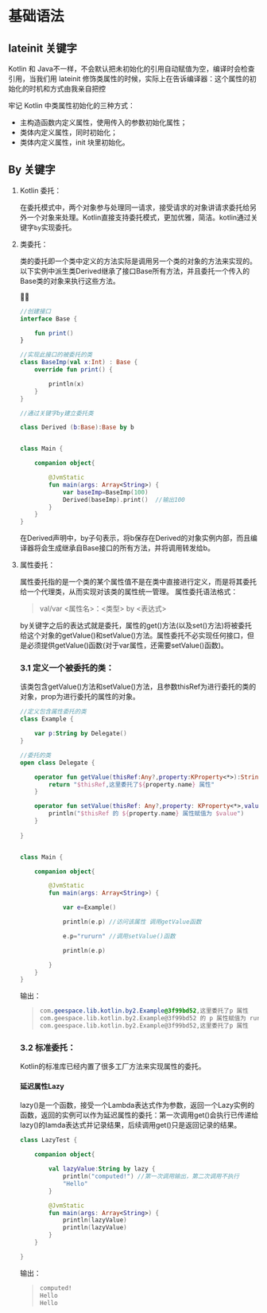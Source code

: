 # 基础语法

## lateinit 关键字

Kotlin 和 Java不一样，不会默认把未初始化的引用自动赋值为空，编译时会检查引用，当我们用 lateinit 修饰类属性的时候，实际上在告诉编译器：这个属性的初始化的时机和方式由我亲自把控

牢记 Kotlin 中类属性初始化的三种方式：

- 主构造函数内定义属性，使用传入的参数初始化属性；
- 类体内定义属性，同时初始化；
- 类体内定义属性，init 块里初始化。

## By 关键字

1. Kotlin 委托：

   在委托模式中，两个对象参与处理同一请求，接受请求的对象讲请求委托给另外一个对象来处理。Kotlin直接支持委托模式，更加优雅，简洁。kotlin通过关键字`by`实现委托。

2. 类委托：

   类的委托即一个类中定义的方法实际是调用另一个类的对象的方法来实现的。
   以下实例中派生类Derived继承了接口Base所有方法，并且委托一个传入的Base类的对象来执行这些方法。

   

   ```kotlin
   //创建接口
   interface Base {
   
       fun print()
   }
   
   //实现此接口的被委托的类
   class BaseImp(val x:Int) : Base {
       override fun print() {
   
           println(x)
       }
   }
   
   //通过关键字by建立委托类
   
   class Derived (b:Base):Base by b
   
   
   class Main {
   
       companion object{
   
           @JvmStatic
           fun main(args: Array<String>) {
               var baseImp=BaseImp(100)
               Derived(baseImp).print()  //输出100
           }
       }
   }
   
   ```

   在Derived声明中，by子句表示，将b保存在Derived的对象实例内部，而且编译器将会生成继承自Base接口的所有方法，并将调用转发给b。

3. 属性委托：

   属性委托指的是一个类的某个属性值不是在类中直接进行定义，而是将其委托给一个代理类，从而实现对该类的属性统一管理。
    属性委托语法格式：

   > val/var <属性名>：<类型> by <表达式>

   by关键字之后的表达式就是委托，属性的get()方法(以及set()方法)将被委托给这个对象的getValue()和setValue()方法。属性委托不必实现任何接口，但是必须提供getValue()函数(对于var属性，还需要setValue()函数)。

   ### 3.1 定义一个被委托的类：

   该类包含getValue()方法和setValue()方法，且参数thisRef为进行委托的类的对象，prop为进行委托的属性的对象。

   ```kotlin
   //定义包含属性委托的类
   class Example {
   
       var p:String by Delegate()
   }
   
   //委托的类
   open class Delegate {
   
       operator fun getValue(thisRef:Any?,property:KProperty<*>):String{
           return "$thisRef,这里委托了${property.name} 属性"
       }
   
       operator fun setValue(thisRef: Any?,property: KProperty<*>,value:String){
           println("$thisRef 的 ${property.name} 属性赋值为 $value")
       }
       
   }
   
   
   class Main {
   
       companion object{
   
           @JvmStatic
           fun main(args: Array<String>) {
   
               var e=Example()
   
               println(e.p) //访问该属性 调用getValue函数
   
               e.p="rururn" //调用setValue()函数
   
               println(e.p)
   
           }
       }
   }
   
   ```

   输出：

   > ```css
   > com.geespace.lib.kotlin.by2.Example@3f99bd52,这里委托了p 属性
   > com.geespace.lib.kotlin.by2.Example@3f99bd52 的 p 属性赋值为 rururn
   > com.geespace.lib.kotlin.by2.Example@3f99bd52,这里委托了p 属性
   > ```

   ### 3.2 标准委托：

   Kotlin的标准库已经内置了很多工厂方法来实现属性的委托。

   #### 延迟属性Lazy

   lazy()是一个函数，接受一个Lambda表达式作为参数，返回一个Lazy<T>实例的函数，返回的实例可以作为延迟属性的委托：第一次调用get()会执行已传递给lazy()的lamda表达式并记录结果，后续调用get()只是返回记录的结果。

   ```kotlin
   class LazyTest {
   
       companion object{
   
           val lazyValue:String by lazy {
               println("computed!") //第一次调用输出，第二次调用不执行
               "Hello"
           }
   
           @JvmStatic
           fun main(args: Array<String>) {
               println(lazyValue)
               println(lazyValue)
           }
       }
   
   }
   ```

   输出：

   > ```css
   > computed!
   > Hello
   > Hello
   > ```

   
